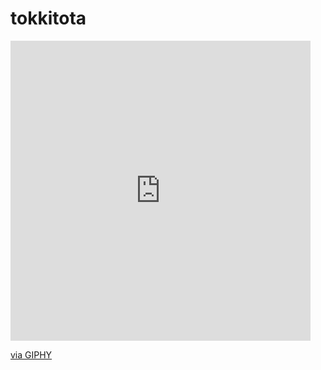 # tokkitota
<iframe src="https://giphy.com/embed/WFZvB7VIXBgiz3oDXE" width="480" height="480" frameBorder="0" class="giphy-embed" allowFullScreen></iframe><p><a href="https://giphy.com/gifs/iykra-pc-mac-laptop-WFZvB7VIXBgiz3oDXE">via GIPHY</a></p>
